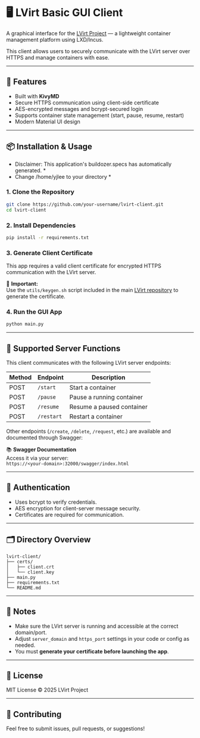 
# 🖥️ LVirt Basic GUI Client

A graphical interface for the [LVirt Project](https://github.com/your-username/linuxVirtualization) — a lightweight container management platform using LXD/Incus.

This client allows users to securely communicate with the LVirt server over HTTPS and manage containers with ease.

---

## 🚀 Features

- Built with **KivyMD**
- Secure HTTPS communication using client-side certificate
- AES-encrypted messages and bcrypt-secured login
- Supports container state management (start, pause, resume, restart)
- Modern Material UI design

---

## 📦 Installation & Usage

* Disclaimer: This application's buildozer.specs has automatically generated. *
* Change /home/yjlee to your directory *

### 1. Clone the Repository

```bash
git clone https://github.com/your-username/lvirt-client.git
cd lvirt-client
```

### 2. Install Dependencies

```bash
pip install -r requirements.txt
```

### 3. Generate Client Certificate

This app requires a valid client certificate for encrypted HTTPS communication with the LVirt server.

🔐 **Important:**  
Use the `utils/keygen.sh` script included in the main [LVirt repository](https://github.com/your-username/linuxVirtualization) to generate the certificate.


### 4. Run the GUI App

```bash
python main.py
```

---

## 🔧 Supported Server Functions

This client communicates with the following LVirt server endpoints:

| Method | Endpoint     | Description               |
|--------|--------------|---------------------------|
| POST   | `/start`     | Start a container         |
| POST   | `/pause`     | Pause a running container |
| POST   | `/resume`    | Resume a paused container |
| POST   | `/restart`   | Restart a container       |

Other endpoints (`/create`, `/delete`, `/request`, etc.) are available and documented through Swagger:

📚 **Swagger Documentation**  
Access it via your server:  
`https://<your-domain>:32000/swagger/index.html`

---

## 🔐 Authentication

- Uses bcrypt to verify credentials.
- AES encryption for client-server message security.
- Certificates are required for communication.

---

## 🗂 Directory Overview

```text
lvirt-client/
├── certs/
│   ├── client.crt
│   └── client.key
├── main.py
├── requirements.txt
└── README.md
```

---

## 📝 Notes

- Make sure the LVirt server is running and accessible at the correct domain/port.
- Adjust `server_domain` and `https_port` settings in your code or config as needed.
- You must **generate your certificate before launching the app**.

---

## 📄 License

MIT License © 2025 LVirt Project

---

## 🙌 Contributing

Feel free to submit issues, pull requests, or suggestions!

